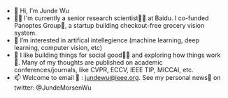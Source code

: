 - 👋 Hi, I’m Junde Wu
- 🧑‍💻 I'm currently a senior research scientist🧑‍🔬 at Baidu. I co-funded Panoptes Group🤩, a startup building checkout-free grocery vision system.
- 👀 I’m interested in artifical intellegience (machine learning, deep learning, computer vision, etc)
- 💞️ I like building things for social good🧑‍🔧 and exploring how things work🤯. Many of my thoughts are published on academic conferences/journals, like CVPR, ECCV, IEEE TIP, MICCAI, etc. 
- 📫 Welcome to email 📨 : jundewu@ieee.org. See my personal news📰 on twitter: @JundeMorsenWu

<!---
WuJunde/WuJunde is a ✨ special ✨ repository because its `README.md` (this file) appears on your GitHub profile.
You can click the Preview link to take a look at your changes.
--->

